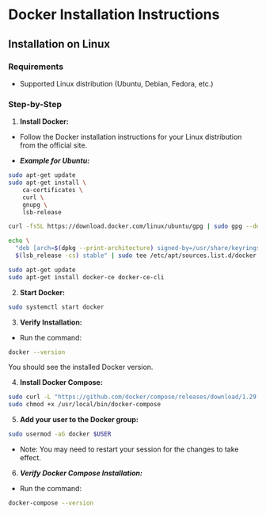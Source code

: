 # Docker Installation Instructions

## Installation on Linux

### Requirements
- Supported Linux distribution (Ubuntu, Debian, Fedora, etc.)

### Step-by-Step

1. **Install Docker:**
- Follow the Docker installation instructions for your Linux distribution from the official site.

- ***Example for Ubuntu:***

```sh
sudo apt-get update
sudo apt-get install \
    ca-certificates \
    curl \
    gnupg \
    lsb-release

curl -fsSL https://download.docker.com/linux/ubuntu/gpg | sudo gpg --dearmor -o /usr/share/keyrings/docker-archive-keyring.gpg

echo \
  "deb [arch=$(dpkg --print-architecture) signed-by=/usr/share/keyrings/docker-archive-keyring.gpg] https://download.docker.com/linux/ubuntu \
  $(lsb_release -cs) stable" | sudo tee /etc/apt/sources.list.d/docker.list > /dev/null

sudo apt-get update
sudo apt-get install docker-ce docker-ce-cli
```

2. **Start Docker:**

```sh
sudo systemctl start docker
```

3. **Verify Installation:**

- Run the command:

```sh
docker --version
```

You should see the installed Docker version.

4. **Install Docker Compose:**

```sh
sudo curl -L "https://github.com/docker/compose/releases/download/1.29.2/docker-compose-$(uname -s)-$(uname -m)" -o /usr/local/bin/docker-compose
sudo chmod +x /usr/local/bin/docker-compose
```

5. **Add your user to the Docker group:**

```sh
sudo usermod -aG docker $USER
```

- Note: You may need to restart your session for the changes to take effect.

6. ***Verify Docker Compose Installation:***

- Run the command:

```sh
docker-compose --version
```